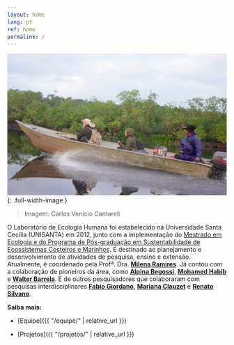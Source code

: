 ```yaml
---
layout: home
lang: pt
ref: home
permalink: /
---
```


![Imagem: Carlos Venicio Cantareli](/assets/images/lancha.png){: .full-width-image }

> Imagem: Carlos Venicio Cantareli

O Laboratório de Ecologia Humana foi estabelecido na Universidade Santa Cecília (UNISANTA) em 2012, junto com a implementação do [Mestrado em Ecologia e do Programa de Pós-graduação em Sustentabilidade de Ecossistemas Costeiros e Marinhos](https://stricto.unisanta.br/mestrado/Ecologia/). É destinado ao planejamento e desenvolvimento de atividades de pesquisa, ensino e extensão. Atualmente, é coordenado pela Profª. Dra. [**Milena Ramires**](http://lattes.cnpq.br/0979037701910902). Já contou com a colaboração de pioneiros da área, como [**Alpina Begossi**](http://lattes.cnpq.br/4504391027763184), [**Mohamed Habib**](http://lattes.cnpq.br/2855755732816967) e [**Walter Barrela**](http://lattes.cnpq.br/6054071192303500). E de outros pesquisadores que colaboraram com pesquisas interdisciplinares [**Fabio Giordano**](http://lattes.cnpq.br/6505262412076987), [**Mariana Clauzet**](http://lattes.cnpq.br/3795122699393224) e [**Renato Silvano**](http://lattes.cnpq.br/8546785979905053).

**Saiba mais:**

- [Equipe]({{ "/equipe/" | relative_url }})

- [Projetos]({{ "/projetos/" | relative_url }})

<!--
- [Produções]({{ "/producoes/" | relative_url }})
-->